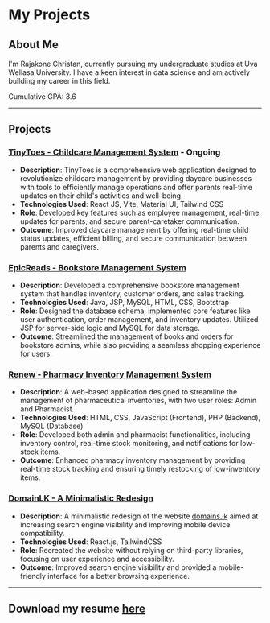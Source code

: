 # My Projects


## About Me
I'm Rajakone Christan, currently pursuing my undergraduate studies at Uva Wellasa University. I have a keen interest in data science and am actively building my career in this field.

Cumulative GPA: 3.6  
  
---


## Projects

### [TinyToes - Childcare Management System](https://github.com/christancone/project1) - Ongoing
- **Description**: TinyToes is a comprehensive web application designed to revolutionize childcare management by providing daycare businesses with tools to efficiently manage operations and offer parents real-time updates on their child's activities and well-being.
- **Technologies Used**: React JS, Vite, Material UI, Tailwind CSS
- **Role**: Developed key features such as employee management, real-time updates for parents, and secure parent-caretaker communication.
- **Outcome**: Improved daycare management by offering real-time child status updates, efficient billing, and secure communication between parents and caregivers.

### [EpicReads - Bookstore Management System](https://github.com/christancone/EpicReads)
- **Description**: Developed a comprehensive bookstore management system that handles inventory, customer orders, and sales tracking.
- **Technologies Used**: Java, JSP, MySQL, HTML, CSS, Bootstrap
- **Role**: Designed the database schema, implemented core features like user authentication, order management, and inventory updates. Utilized JSP for server-side logic and MySQL for data storage.
- **Outcome**: Streamlined the management of books and orders for bookstore admins, while also providing a seamless shopping experience for users.

### [Renew - Pharmacy Inventory Management System](https://github.com/christancone/Renew)
- **Description**: A web-based application designed to streamline the management of pharmaceutical inventories, with two user roles: Admin and Pharmacist.
- **Technologies Used**: HTML, CSS, JavaScript (Frontend), PHP (Backend), MySQL (Database)
- **Role**: Developed both admin and pharmacist functionalities, including inventory control, real-time stock monitoring, and notifications for low-stock items.
- **Outcome**: Enhanced pharmacy inventory management by providing real-time stock tracking and ensuring timely restocking of low-inventory items.

### [DomainLK - A Minimalistic Redesign](https://github.com/christancone/domainTest)
- **Description**: A minimalistic redesign of the website [domains.lk](https://www.domains.lk/) aimed at increasing search engine visibility and improving mobile device compatibility.
- **Technologies Used**: React.js, TailwindCSS
- **Role**: Recreated the website without relying on third-party libraries, focusing on user experience and accessibility.
- **Outcome**: Improved search engine visibility and provided a mobile-friendly interface for a better browsing experience.

---

## Download my resume [here](https://github.com/christancone/myProjects/blob/main/Christan-resume.pdf)

